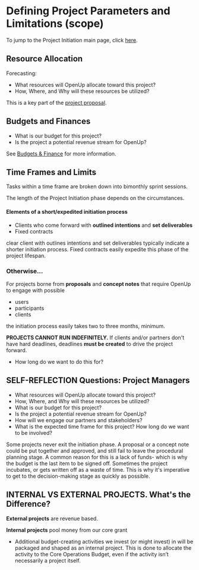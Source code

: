 # Defining Project Parameters and Limitations \(scope\)

To jump to the Project Initiation main page, click [here](./). 

## Resource Allocation

Forecasting: 

* What resources will OpenUp allocate toward this project? 
* How, Where, and Why will these resources be utilized? 

This is a key part of the [project proposal](). 

## Budgets and Finances

* What is our budget for this project? 
* Is the project a potential revenue stream for OpenUp?

 See [Budgets & Finance](../../how-we-work/budgets-and-finance/) for more information.

## Time Frames and Limits

Tasks within a time frame are broken down into bimonthly sprint sessions.

The length of the Project Initiation phase depends on the circumstances. 

#### Elements of a short/expedited initiation process

* Clients who come forward with **outlined intentions** and **set deliverables** 
* Fixed contracts

clear client with outlines intentions and set deliverables typically indicate a shorter initiation process. Fixed contracts easily expedite this phase of the project lifespan. 

### Otherwise...

For projects borne from **proposals** and **concept notes** that require OpenUp to engage with possible 

* users
* participants
* clients

the initiation process easily takes two to three months, minimum. 

**PROJECTS CANNOT RUN INDEFINITELY.** If clients and/or partners don't have hard deadlines, deadlines **must be created** to drive the project forward. 

* How long do we want to do this for? 



## SELF-REFLECTION Questions: Project Managers

* What resources will OpenUp allocate toward this project? 
* How, Where, and Why will these resources be utilized? 
* What is our budget for this project? 
* Is the project a potential revenue stream for OpenUp?
* How will we engage our partners and stakeholders? 
* What is the expected time frame for this project? How long do we want to be involved? 



Some projects never exit the initiation phase. A proposal or a concept note could be put together and approved, and still fail to leave the procedural planning stage. A common reason for this is a lack of funds- which is why the budget is the last item to be signed off. Sometimes the project incubates, or gets written off as a waste of time. This is why it's imperative to get to the decision-making stage as quickly as possible.

## INTERNAL VS EXTERNAL PROJECTS. What's the Difference? 



**External projects** are revenue based.

**Internal projects** pool money from our core grant

* Additional budget-creating activities we invest \(or might invest\) in will be packaged and shaped as an internal project. This is done to allocate the activity to the Core Operations Budget, even if the activity isn’t necessarily a project itself. 

### 

